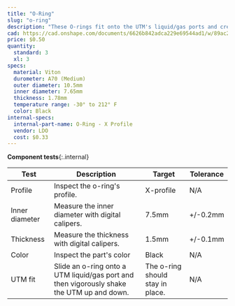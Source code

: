 ```yaml
---
title: "O-Ring"
slug: "o-ring"
description: "These O-rings fit onto the UTM's liquid/gas ports and create a solid seal when tools are mounted."
cad: https://cad.onshape.com/documents/6626b842adca229e69544ad1/w/89ac2637f82d915f22c2bcd0/e/92262f5f28efb345118fe571?renderMode=0&uiState=6255dea3582c8d091a1f76bb
price: $0.50
quantity:
  standard: 3
  xl: 3
specs:
  material: Viton
  durometer: A70 (Medium)
  outer diameter: 10.5mm
  inner diameter: 7.65mm
  thickness: 1.78mm
  temperature range: -30° to 212° F
  color: Black
internal-specs:
  internal-part-name: O-Ring - X Profile
  vendor: LDO
  cost: $0.33
---
```


**Component tests**{:.internal}

|Test         |Description  |Target       |Tolerance    |
|-------------|-------------|-------------|-------------|
|Profile      |Inspect the o-ring's profile.|X-profile|N/A
|Inner diameter|Measure the inner diameter with digital calipers.|7.5mm|+/-0.2mm
|Thickness    |Measure the thickness with digital calipers.|1.5mm|+/-0.1mm
|Color        |Inspect the part's color|Black|N/A
|UTM fit      |Slide an o-ring onto a UTM liquid/gas port and then vigorously shake the UTM up and down.|The o-ring should stay in place.|N/A